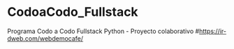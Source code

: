 # CodoaCodo_Fullstack
Programa Codo a Codo Fullstack Python - Proyecto colaborativo
#https://ir-dweb.com/webdemocafe/
